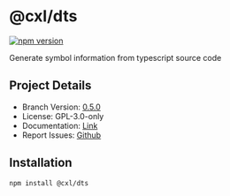 # @cxl/dts 
	
[![npm version](https://badge.fury.io/js/%40cxl%2Fdts.svg)](https://badge.fury.io/js/%40cxl%2Fdts)

Generate symbol information from typescript source code

## Project Details

-   Branch Version: [0.5.0](https://npmjs.com/package/@cxl/dts/v/0.5.0)
-   License: GPL-3.0-only
-   Documentation: [Link](https://cxlio.github.io/cxl/dts)
-   Report Issues: [Github](https://github.com/cxlio/cxl/issues)

## Installation

	npm install @cxl/dts

